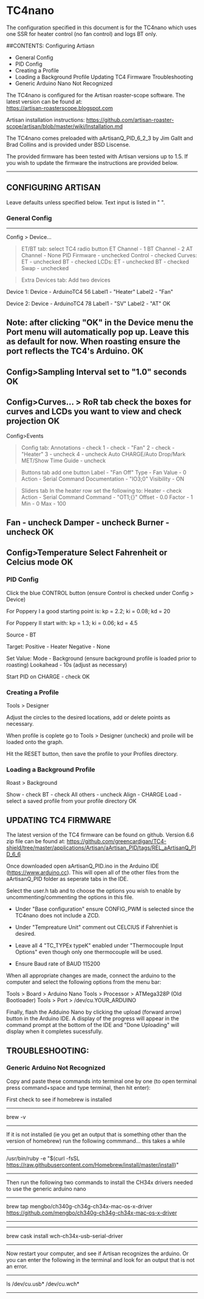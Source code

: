 # TC4nano
The configuration specified in this document is for the TC4nano which uses
one SSR for heater control (no fan control) and logs BT only.

##CONTENTS:
Configuring Artiasn
- General Config
- PID Config
- Creating a Profile
- Loading a Background Profile
Updating TC4 Firmware
Troubleshooting
- Generic Arduino Nano Not Recognized

The TC4nano is configured for the Artisan roaster-scope software. The latest 
version can be found at:	
https://artisan-roasterscope.blogspot.com

Artisan installation instructions:
https://github.com/artisan-roaster-scope/artisan/blob/master/wiki/Installation.md

The TC4nano comes preloaded with aArtisanQ_PID_6_2_3 by Jim Gallt and Brad
Collins and is provided under BSD Liscense. 

The provided firmware has been tested with Artisan versions up to 1.5. 
If you wish to update the firmware the instructions are provided below.


*******************************************************************************

## CONFIGURING ARTISAN

Leave defaults unless specified below. Text input is listed in " ".

### General Config
---------------------------------
Config > Device...

> ET/BT tab:
select TC4 radio button
ET Channel - 1
BT Channel - 2
AT Channel - None
PID Firmware - unchecked
Control - checked
Curves: ET - unchecked BT - checked
LCDs: ET - unchecked BT - checked Swap - unchecked

>Extra Devices tab:
Add two devices

Device 1: 
Device - ArduinoTC4 56 
Label1 - "Heater" 
Label2 - "Fan"

Device 2:
Device - ArduinoTC4 78
Label1 - "SV" 
Label2 - "AT"
OK

Note: after clicking "OK" in the Device menu the Port menu will automatically
pop up. Leave this as default for now. When roasting ensure the port reflects
the TC4's Arduino.
OK
---------------------------------

Config>Sampling Interval 
set to "1.0" seconds
OK
---------------------------------

Config>Curves... > RoR tab
check the boxes for curves and LCDs you want to view and check projection
OK
---------------------------------

Config>Events

> Config tab:
Annotations - check
1 - check - "Fan"
2 - check - "Heater"
3 - uncheck
4 - uncheck
Auto CHARGE/Auto Drop/Mark MET/Show Time Guide - uncheck

>Buttons tab
add one button
Label - "Fan Off"
Type - Fan
Value - 0
Action - Serial Command
Documentation - "IO3;0"
Visibility - ON

>Sliders tab
In the heater row set the following to:
Heater - check
Action - Serial Command
Command - "OT1;{}"
Offset - 0.0
Factor - 1
Min - 0
Max - 100

Fan - uncheck
Damper - uncheck
Burner - uncheck
OK
---------------------------------
Config>Temperature
Select Fahrenheit or Celcius mode
OK
---------------------------------


### PID Config

Click the blue CONTROL button (ensure Control is checked under Config > Device)

For Poppery I a good starting point is:
kp = 2.2; ki = 0.08; kd = 20

For Poppery II start with:
kp = 1.3; ki = 0.06; kd = 4.5

Source - BT

Target:
Positive - Heater
Negative - None

Set Value:
Mode - Background (ensure background profile is loaded prior to roasting)
Lookahead - 10s (adjust as necessary)

Start PID on CHARGE - check
OK


### Creating a Profile

Tools > Designer

Adjust the circles to the desired locations, add or delete points as necessary.

When profile is coplete go to Tools > Designer (uncheck) and proile will be
loaded onto the graph.

Hit the RESET button, then save the profile to your Profiles directory.


### Loading a Background Profile

Roast > Background

Show - check
BT - check
All others - uncheck
Align - CHARGE
Load - select a saved profile from your profile directory
OK



## UPDATING TC4 FIRMWARE

The latest version of the TC4 firmware can be found on github. Version 
6.6 zip file can be found at:
https://github.com/greencardigan/TC4-shield/tree/master/applications/Artisan/aArtisan_PID/tags/REL_aArtisanQ_PID_6_6

Once downloaded open aArtisanQ_PID.ino in the Arduino IDE 
(https://www.arduino.cc). This will open all of the other files from the
aArtisanQ_PID folder as seperate tabs in the IDE.

Select the user.h tab and to choose the options you wish to enable by 
uncommenting/commenting the options in this file.

- Under "Base configuration" ensure CONFIG_PWM is selected since the 
TC4nano does not include a ZCD.

- Under "Tempreature Unit" comment out CELCIUS if Fahrenhiet is desired.

- Leave all 4 "TC_TYPEx typeK" enabled under "Thermocouple Input Options"
even though only one thermocouple will be used.

- Ensure Baud rate of BAUD 115200

When all appropriate changes are made, connect the arduino to the computer and
select the following options from the menu bar:

Tools > Board > Arduino Nano
Tools > Processor > ATMega328P (Old Bootloader)
Tools > Port > /dev/cu.YOUR_ARDUINO

Finally, flash the Adduino Nano by clicking the upload (forward arrow) button 
in the Arduino IDE. A display of the progress will appear in the command prompt
at the bottom of the IDE and "Done Uploading" will display when it completes 
sucessfully.



## TROUBLESHOOTING:


### Generic Arduino Not Recognized

Copy and paste these commands into terminal one by one 
(to open terminal press command+space and type terminal, then hit enter):

First check to see if homebrew is installed

_______________________________________________________________________________
brew -v
_______________________________________________________________________________

If it is not installed (ie you get an output that is something other than
the version of homebrew) run the following commmand... this takes a while

_______________________________________________________________________________
/usr/bin/ruby -e "$(curl -fsSL https://raw.githubusercontent.com/Homebrew/install/master/install)"
_______________________________________________________________________________

Then run the following two commands to install the CH34x drivers needed
to use the generic arduino nano

_______________________________________________________________________________
brew tap mengbo/ch340g-ch34g-ch34x-mac-os-x-driver https://github.com/mengbo/ch340g-ch34g-ch34x-mac-os-x-driver
_______________________________________________________________________________

_______________________________________________________________________________
brew cask install wch-ch34x-usb-serial-driver
_______________________________________________________________________________

Now restart your computer, and see if Artisan recognizes the arduino.
Or you can enter the following in the terminal and look for an output
that is not an error.

_______________________________________________________________________________
ls /dev/cu.usb* /dev/cu.wch*
_______________________________________________________________________________
